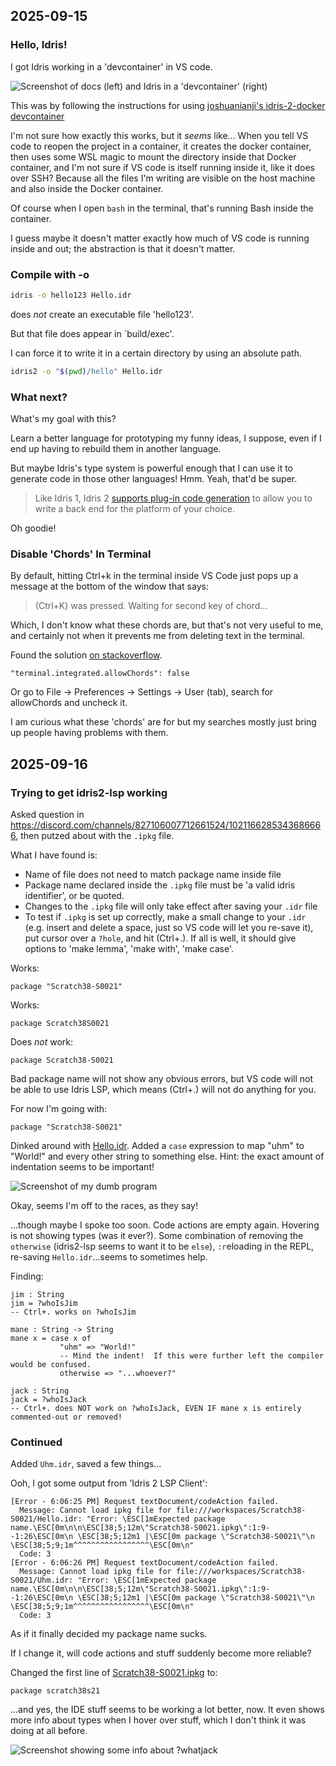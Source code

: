 ## 2025-09-15

### Hello, Idris!

I got Idris working in a 'devcontainer' in VS code.

![Screenshot of docs (left) and Idris in a 'devcontainer' (right)](http://picture-files.nuke24.net/uri-res/raw/urn:bitprint:XYJOVKOEAQ73EQC4S5JEEYDQNEEHLFJZ.PSJWNUJKBL5O2KQDVCGEVFNW3K6ID5IV4AC46UA/20250915T21-HelloIdris.png)

This was by following the instructions for using [joshuanianji's idris-2-docker devcontainer](https://github.com/joshuanianji/idris-2-docker/pkgs/container/idris-2-docker%2Fdevcontainer#devcontainer)

I'm not sure how exactly this works, but it *seems* like...
When you tell VS code to reopen the project in a container,
it creates the docker container, then uses some WSL magic to
mount the directory inside that Docker container,
and I'm not sure if VS code is itself running inside it, like it does over SSH?
Because all the files I'm writing are visible on the host machine
and also inside the Docker container.

Of course when I open `bash` in the terminal, that's running Bash
inside the container.

I guess maybe it doesn't matter exactly how much of VS code is running
inside and out; the abstraction is that it doesn't matter.

### Compile with -o

```bash
idris -o hello123 Hello.idr
```

does *not* create an executable file 'hello123'.

But that file does appear in `build/exec'.

I can force it to write it in a certain directory by using an absolute path.

```bash
idris2 -o "$(pwd)/hello" Hello.idr
```

### What next?

What's my goal with this?

Learn a better language for prototyping my funny ideas, I suppose,
even if I end up having to rebuild them in another language.

But maybe Idris's type system is powerful enough that I can
use it to generate code in those other languages!  Hmm.
Yeah, that'd be super.

> Like Idris 1, Idris 2 [supports plug-in code generation](https://idris2.readthedocs.io/en/latest/backends/custom.html)
> to allow you to write a back end for the platform of your choice.

Oh goodie!

### Disable 'Chords' In Terminal

By default, hitting Ctrl+k in the terminal inside VS Code just pops
up a message at the bottom of the window that says:

> (Ctrl+K) was pressed.  Waiting for second key of chord...

Which, I don't know what these chords are, but that's not very useful to me,
and certainly not when it prevents me from deleting text in the terminal.

Found the solution [on stackoverflow](https://stackoverflow.com/questions/50569100/vscode-how-to-make-ctrlk-kill-till-the-end-of-line-in-the-terminal).

```
"terminal.integrated.allowChords": false
```

Or go to File → Preferences → Settings → User (tab), search for allowChords and uncheck it.

I am curious what these 'chords' are for but my searches mostly just bring
up people having problems with them.

## 2025-09-16

### Trying to get idris2-lsp working

Asked question in https://discord.com/channels/827106007712661524/1021166285343686666,
then putzed about with the `.ipkg` file.

What I have found is:
- Name of file does not need to match package name inside file
- Package name declared inside the `.ipkg` file must be 'a valid idris identifier',
  or be quoted.
- Changes to the `.ipkg` file will only take effect after saving your `.idr` file
- To test if `.ipkg` is set up correctly, make a small change to your `.idr`
  (e.g. insert and delete a space, just so VS code will let you re-save it),
  put cursor over a `?hole`, and hit (Ctrl+.).
  If all is well, it should give options to 'make lemma', 'make with', 'make case'.

Works:

```ipkg
package "Scratch38-S0021"
```

Works:

```ipkg
package Scratch38S0021
```

Does *not* work:

```ipkg
package Scratch38-S0021
```

Bad package name will not show any obvious errors,
but VS code will not be able to use Idris LSP,
which means (Ctrl+.) will not do anything for you.

For now I'm going with:
```ipkg
package "Scratch38-S0021"
```

Dinked around with [Hello.idr](./Hello.idr).
Added a `case` expression to map "uhm" to "World!"
and every other string to something else.
Hint: the exact amount of indentation seems to be important!

![Screenshot of my dumb program](http://picture-files.nuke24.net/uri-res/raw/urn:bitprint:JDTS5SVS2ROXG3X2M5VGBEDJFGD36SVR.H73RWFTMXRMJONVB6MLSNLWOYTWM7E2BKWL433Q/20250916T12-HelloIdris2.png)

Okay, seems I'm off to the races, as they say!

...though maybe I spoke too soon.  Code actions are empty again.
Hovering is not showing types (was it ever?).
Some combination of removing the `otherwise`
(idris2-lsp seems to want it to be `else`),
`:r`eloading in the REPL, re-saving `Hello.idr`...seems to sometimes help.

Finding:

```idris2
jim : String
jim = ?whoIsJim
-- Ctrl+. works on ?whoIsJim

mane : String -> String
mane x = case x of
           "uhm" => "World!"
           -- Mind the indent!  If this were further left the compiler would be confused.
           otherwise => "...whoever?"

jack : String
jack = ?whoIsJack
-- Ctrl+. does NOT work on ?whoIsJack, EVEN IF mane x is entirely commented-out or removed!
```

### Continued

Added `Uhm.idr`, saved a few things...

Ooh, I got some output from 'Idris 2 LSP Client':

```
[Error - 6:06:25 PM] Request textDocument/codeAction failed.
  Message: Cannot load ipkg file for file:///workspaces/Scratch38-S0021/Hello.idr: "Error: \ESC[1mExpected package name.\ESC[0m\n\n\ESC[38;5;12m\"Scratch38-S0021.ipkg\":1:9--1:26\ESC[0m\n \ESC[38;5;12m1 |\ESC[0m package \"Scratch38-S0021\"\n             \ESC[38;5;9;1m^^^^^^^^^^^^^^^^^\ESC[0m\n"
  Code: 3 
[Error - 6:06:26 PM] Request textDocument/codeAction failed.
  Message: Cannot load ipkg file for file:///workspaces/Scratch38-S0021/Uhm.idr: "Error: \ESC[1mExpected package name.\ESC[0m\n\n\ESC[38;5;12m\"Scratch38-S0021.ipkg\":1:9--1:26\ESC[0m\n \ESC[38;5;12m1 |\ESC[0m package \"Scratch38-S0021\"\n             \ESC[38;5;9;1m^^^^^^^^^^^^^^^^^\ESC[0m\n"
  Code: 3 
```

As if it finally decided my package name sucks.

If I change it, will code actions and stuff suddenly become more reliable?

Changed the first line of [Scratch38-S0021.ipkg](./Scratch38-S0021.ipkg) to:

```ipkg
package scratch38s21
```

...and yes, the IDE stuff seems to be working a lot better, now.
It even shows more info about types when I hover over stuff,
which I don't think it was doing at all before.

![Screenshot showing some info about ?whatjack](http://picture-files.nuke24.net/uri-res/raw/urn:bitprint:AT7MPUIPFLPTK3IKKNYW4UYB7YKKSHHR.VBCSPDYO3ZD2PAEJRPRLJUJELYU4DLXQIXIJ3AI/20250916T13-WhatJack.png)
